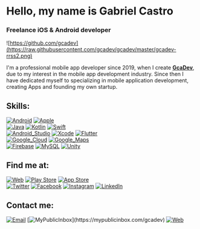 #  Hello, my name is Gabriel Castro
### Freelance iOS & Android developer

![https://github.com/gcadev](https://raw.githubusercontent.com/gcadev/gcadev/master/gcadev-rrss2.png)

I'm a professional mobile app developer since 2019, when I create [**GcaDev**](https://gcadev.com), due to my interest in the mobile app development industry.
Since then I have dedicated myself to specializing in mobile application development, creating Apps and founding my own startup.

## Skills:
[![Android](https://img.shields.io/badge/Android-3DDC84?style=for-the-badge&logo=android&logoColor=white&labelColor=101010)]()
[![Apple](https://img.shields.io/badge/iOS-999999?style=for-the-badge&logo=apple&logoColor=white&labelColor=101010)]()
</br>
[![Java](https://img.shields.io/badge/Java-D14836?style=for-the-badge&logo=java&logoColor=white&labelColor=101010)]()
[![Kotlin](https://img.shields.io/badge/Kotlin-0095D5?style=for-the-badge&logo=kotlin&logoColor=white&labelColor=101010)]()
[![Swift](https://img.shields.io/badge/Swift-FA7343?style=for-the-badge&logo=swift&logoColor=white&labelColor=101010)]()
</br>
[![Android_Studio](https://img.shields.io/badge/Android_Studio-3DDC84?style=for-the-badge&logo=android-studio&logoColor=white&labelColor=101010)]()
[![Xcode](https://img.shields.io/badge/Xcode-1575F9?style=for-the-badge&logo=xcode&logoColor=white&labelColor=101010)]()
[![Flutter](https://img.shields.io/badge/Flutter-1DA1F2?style=for-the-badge&logo=flutter&logoColor=white&labelColor=101010)]()
</br>
[![Google_Cloud](https://img.shields.io/badge/Google_Cloud-4285F4?style=for-the-badge&logo=google-cloud&logoColor=white&labelColor=101010)]()
[![Google_Maps](https://img.shields.io/badge/Google_Maps_Platform-D14836?style=for-the-badge&logo=google-maps&logoColor=white&labelColor=101010)]()
</br>
[![Firebase](https://img.shields.io/badge/Firebase-FFCA28?style=for-the-badge&logo=firebase&logoColor=white&labelColor=101010)]()
[![MySQL](https://img.shields.io/badge/MySQL-4479A1?style=for-the-badge&logo=mysql&logoColor=white&labelColor=101010)]()
[![Unity](https://img.shields.io/badge/Unity-101010?style=for-the-badge&logo=unity&logoColor=white&labelColor=101010)]()
</br>

## Find me at:
[![Web](https://img.shields.io/badge/My_Website-www.GcaDev.com-1575F9?style=for-the-badge&logo=dev.to&logoColor=white&labelColor=101010)](https://www.gcadev.com)
[![Play Store](https://img.shields.io/badge/Play_Store-GcaDev_by_Gabriel_Castro-3DDC84?style=for-the-badge&logo=google-play&logoColor=white&labelColor=101010)](https://play.google.com/store/apps/dev?id=8534532239802041777)
[![App Store](https://img.shields.io/badge/App_Store-Gabriel_Castro-999999?style=for-the-badge&logo=app-store&logoColor=white&labelColor=101010)](https://apps.apple.com/es/developer/gabriel-castro/id1562727246)
</br>
[![Twitter](https://img.shields.io/badge/Twitter-@gcadev-1DA1F2?style=for-the-badge&logo=twitter&logoColor=white&labelColor=101010)](https://twitter.com/gcadev)
[![Facebook](https://img.shields.io/badge/Facebook-@gcadev-1877F2?style=for-the-badge&logo=facebook&logoColor=white&labelColor=101010)](https://facebook.com/gcadev)
[![Instagram](https://img.shields.io/badge/Instagram-@gcadev-E4405F?style=for-the-badge&logo=instagram&logoColor=white&labelColor=101010)](https://instagram.com/gcadev)
[![LinkedIn](https://img.shields.io/badge/LinkedIn-Gabriel_Castro-0077B5?style=for-the-badge&logo=linkedin&logoColor=white&labelColor=101010)](https://www.linkedin.com/in/gcalvarez)

## Contact me:

[![Email](https://img.shields.io/badge/email-gabrielcastro@gcadev.com-D14836?style=for-the-badge&logo=gmail&logoColor=white&labelColor=101010)](mailto:gabrielcastro@gcadev.com)
[![MyPublicInbox](https://img.shields.io/badge/MyPublicInbox-MESSAGE+COFFEE_(FAST_RESPONSE)_Thank_you!-orange?style=for-the-badge&logo=buy-me-a-coffee&logoColor=white&labelColor=101010)](https://mypublicinbox.com/gcadev)
[![Web](https://img.shields.io/badge/My_Website-www.GcaDev.com/contacto-1575F9?style=for-the-badge&logo=dev.to&logoColor=white&labelColor=101010)](https://www.gcadev.com/contacto)
